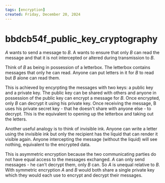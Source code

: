 ```yaml
---
tags: [encryption]
created: Friday, December 20, 2024
---
```


# bbdcb54f_public_key_cryptography

_A_ wants to send a message to _B_. A wants to ensure that only _B_ can read the
message and that it is not intercepted or altered during transmission to _B_.

Think of _B_ as being in possession of a letterbox. The letterbox contains
messages that only he can read. Anyone can put letters in it for _B_ to read but
_B_ alone can read them.

This is achieved by encyrpting the messages with two keys: a public key and a
private key. The public key can be shared with others and anyone in possession
of the public key can encrypt a message for _B_. Once encrypted, only _B_ can
decrypt it using his private key. Once receiving the message, B uses his private
secret key - that he doesn't share with anyone else - to decrypt. This is the
equivalent to opening up the letterbox and taking out the letters.

Another useful analogy is to think of invisible ink. Anyone can write a letter
using the invisible ink but only the recipient has the liquid that can render it
visible again. Anyone intercepting the message (without the liquid) will see
nothing, equivalent to the encrypted data.

This is asymmetric encryption because the two communicating parties do not have
equal access to the messages exchanged. _A_ can only send messages - he can't
decrypt them, only _B_ can. So _A_ is unequal relative to _B_. With symmetric
encryption _A_ and _B_ would both share a single private key which they would
each use to encrypt and decrypt their messages.
